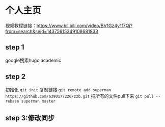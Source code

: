 # 个人主页
视频教程链接：https://www.bilibili.com/video/BV1Gz4y1f7Qj?from=search&seid=14375615349108681833

## step 1
google搜索hugo academic

## step 2
初始化
`git init`
复制链接
`git remote add superman https://github.com/a390177226/zzb.git`
把所有的文件pull下来
`git pull --rebase superman master`

## step 3:修改同步


